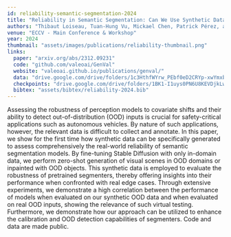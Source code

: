 ```yaml
---
id: reliability-semantic-segmentation-2024
title: "Reliability in Semantic Segmentation: Can We Use Synthetic Data?"
authors: "Thibaut Loiseau, Tuan-Hung Vu, Mickael Chen, Patrick Pérez, and Matthieu Cord"
venue: "ECCV - Main Conference & Workshop"
year: 2024
thumbnail: "assets/images/publications/reliability-thumbnail.png"
links:
  paper: "arxiv.org/abs/2312.09231"
  code: "github.com/valeoai/GenVal"
  website: "valeoai.github.io/publications/genval/"
  data: "drive.google.com/drive/folders/1c3HthfWYrw_PEbf0eD2CRYp-xwYmxbLV"
  checkpoints: "drive.google.com/drive/folders/1BK1-I1uys0PN6U8KEVDjkLwMAQIbKJho"
  bibtex: "assets/bibtex/reliability-2024.bib"
---
```

Assessing the robustness of perception models to covariate shifts and their ability to detect out-of-distribution (OOD) inputs is crucial for safety-critical applications such as autonomous vehicles. By nature of such applications, however, the relevant data is difficult to collect and annotate. In this paper, we show for the first time how synthetic data can be specifically generated to assess comprehensively the real-world reliability of semantic segmentation models. By fine-tuning Stable Diffusion with only in-domain data, we perform zero-shot generation of visual scenes in OOD domains or inpainted with OOD objects. This synthetic data is employed to evaluate the robustness of pretrained segmenters, thereby offering insights into their performance when confronted with real edge cases. Through extensive experiments, we demonstrate a high correlation between the performance of models when evaluated on our synthetic OOD data and when evaluated on real OOD inputs, showing the relevance of such virtual testing. Furthermore, we demonstrate how our approach can be utilized to enhance the calibration and OOD detection capabilities of segmenters. Code and data are made public.